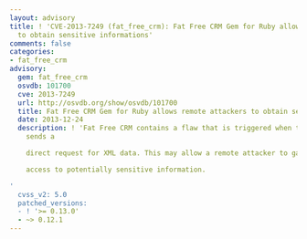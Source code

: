 ```yaml
---
layout: advisory
title: ! 'CVE-2013-7249 (fat_free_crm): Fat Free CRM Gem for Ruby allows remote attackers
  to obtain sensitive informations'
comments: false
categories:
- fat_free_crm
advisory:
  gem: fat_free_crm
  osvdb: 101700
  cve: 2013-7249
  url: http://osvdb.org/show/osvdb/101700
  title: Fat Free CRM Gem for Ruby allows remote attackers to obtain sensitive informations
  date: 2013-12-24
  description: ! 'Fat Free CRM contains a flaw that is triggered when the attacker
    sends a

    direct request for XML data. This may allow a remote attacker to gain

    access to potentially sensitive information.

'
  cvss_v2: 5.0
  patched_versions:
  - ! '>= 0.13.0'
  - ~> 0.12.1
---
```

